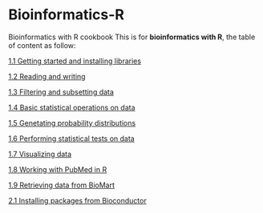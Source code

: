 # Bioinformatics-R
Bioinformatics with R cookbook
This is for **bioinformatics with R**, the table of content as follow:

[1.1 Getting started and installing libraries](https://github.com/xiaowei3223/Bioinformatics-R/blob/master/chapter1/1.1%20Getting%20started%20and%20installing%20libraries.md)

[1.2 Reading and writing](https://github.com/xiaowei3223/Bioinformatics-R/blob/master/chapter1/1.2%20Reading%20and%20writing%20data.md)

[1.3 Filtering and subsetting data](https://github.com/xiaowei3223/Bioinformatics-R/blob/master/chapter1/1.3%20Filtering%20and%20subsetting%20data.md)

[1.4 Basic statistical operations on data](https://github.com/xiaowei3223/Bioinformatics-R/blob/master/chapter1/1.4%20Basic%20statistical%20operations%20on%20data.md)

[1.5 Genetating probability distributions](https://github.com/xiaowei3223/Bioinformatics-R/blob/master/chapter1/1.5%20Genetating%20probability%20distributions/1.5%20Genetating%20probability%20distributions.md)

[1.6 Performing statistical tests on data](https://github.com/xiaowei3223/Bioinformatics-R/blob/master/chapter1/1.6%20Performing%20statistical%20tests%20on%20data.md)

[1.7 Visualizing data](https://github.com/xiaowei3223/Bioinformatics-R/blob/master/chapter1/1.7%20%20Visualizing%20data/1.7%20%20Visualizing%20data.md)

[1.8 Working with PubMed in R](https://github.com/xiaowei3223/Bioinformatics-R/blob/master/chapter1/1.8%20Working%20with%20PubMed%20in%20R.md)

[1.9 Retrieving data from BioMart](https://github.com/xiaowei3223/Bioinformatics-R/blob/master/chapter1/1.9%20Retrieving%20data%20from%20BioMart.md)

[2.1 Installing packages from Bioconductor](https://github.com/xiaowei3223/Bioinformatics-R/blob/master/chapter2/2.1%20Installing%20packages%20from%20Bioconductor.md)

